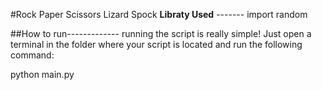 #Rock Paper Scissors Lizard Spock
**Libraty Used** ------- import random

##How to run-------------
running the script is really simple! Just open a terminal in the folder where your script is located and run the following command:

  python main.py
